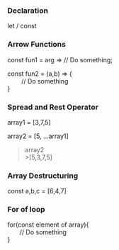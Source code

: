 ### Declaration 

let / const

### Arrow Functions

const fun1 = arg => // Do something;

const fun2 = (a,b) => { </br>
 &nbsp;&nbsp;&nbsp; &nbsp;&nbsp;&nbsp;  // Do something  </br>
}

### Spread and Rest Operator

array1 = [3,7,5]

array2 = [5, ...array1]

>array2 </br>
\>[5,3,7,5]

### Array Destructuring

const a,b,c = [6,4,7]

### For of loop

for(const element of array){ </br>
 &nbsp;&nbsp;&nbsp;&nbsp;&nbsp;&nbsp;   // Do something  </br>
}

